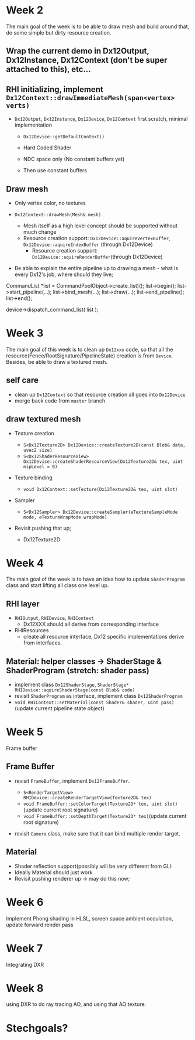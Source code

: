 
# Week 2
The main goal of the week is to be able to draw mesh and build around that, do some simple but dirty resource creation.

## Wrap the current demo in Dx12Output, Dx12Instance, Dx12Context (don't be super attached to this), etc...

## RHI initializing, implement `Dx12Context::drawImmediateMesh(span<vertex> verts)`
* `Dx12Output`, `Dx12Instance`, `Dx12Device`, `Dx12Context` first scratch, minimal implementation
	- `Dx12Device::getDefaultContext()`

    - Hard Coded Shader
    - NDC space only (No constant buffers yet)
    - Then use constant buffers

## Draw mesh
* Only vertex color, no textures
* `Dx12Context::drawMesh(Mesh& mesh)`
	- Mesh itself as a high level concept should be supported without much change
	- Resource creation support: `Dx12Device::aquireVertexBuffer`, `Dx12Device::aquireIndexBuffer` (through Dx12Device)
		- Resource creation support: `Dx12Device::aquireRenderBuffer`(through Dx12Device)

* Be able to explain the entire pipeline up to drawing a mesh - what is every Dx12's job, where should they live; 

CommandList *list = CommandPoolObject->create_list)(); 
list->begin();
list->start_pipeline(...);
list->bind_mesh(...); 
list->draw(...);
list->end_pipeline();
list->end(); 

device->dispatch_command_list( list ); 


# Week 3
The main goal of this week is to clean up `Dx12xxx` code, so that all the resource(Fence/RootSignature/PipelineState) creation is from `Device`. Besides, be able to draw a textured mesh.

## self care
* clean up `Dx12Context` so that resource creation all goes into `Dx12Device`
* merge back code from `master` branch

## draw textured mesh
* Texture creation
	- `S<Dx12Texture2D> Dx12Device::createTexture2D(const Blob& data, uvec2 size)`
	- `S<Dx12ShaderResourceView> Dx12Device::createShaderResourceView(Dx12Texture2D& tex, uint mipLevel = 0)`
* Texture binding
	- `void Dx12Context::setTexture(Dx12Texture2D& tex, uint slot)`
* Sampler
	- `S<Dx12Sampler> Dx12Device::createSampler(eTextureSampleMode mode, eTextureWrapMode wrapMode)`

* Revisit pushing that up; 
  * Dx12Texture2D
  

# Week 4
The main goal of the week is to have an idea how to update `ShaderProgram` class and start lifting all class one level up.
## RHI layer
* `RHIOutput`, `RHIDevice`, `RHIContext`
	- Dx12XXX should all derive from corresponding interface
* RHIResources
	- create all resource interface, Dx12 specific implementations derive from interfaces.

## Material:  helper classes -> ShaderStage & ShaderProgram (stretch: shader pass)
* implement class `Dx12ShaderStage`, `ShaderStage* RHIDevice::aquireShaderStage(const Blob& code)`
* revisit `ShaderProgram` as interface, implement class `Dx12ShaderProgram`
* `void RHIContext::setMaterial(const Shader& shader, uint pass)`(update current pipeline state object)

# Week 5
Frame buffer
## Frame Buffer
* revisit `FrameBuffer`, implement `Dx12FrameBuffer`.
	- `S<RenderTargetView> RHIDevice::createRenderTargetView(Texture2D& tex)`
	- `void FrameBuffer::setColorTarget(Texture2D* tex, uint slot)`(update current root signature)
	- `void FrameBuffer::setDepthTarget(Texture2D* tex)`(update current root signature)

* revisit `Camera` class, make sure that it can bind multiple render target.

## Material
* Shader reflection support(possibly will be very different from GL)
* Ideally Material should just work
* Revisit pushing renderer up -> may do this now; 
  
# Week 6
Implement Phong shading in HLSL, screen space ambient occulation, update forward render pass

# Week 7
Integrating DXR

# Week 8
using DXR to do ray tracing AO, and using that AO texture.

# Stechgoals?
